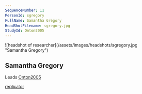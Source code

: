 ```yaml
---
SequenceNumber: 11
PersonId: sgregory
FullName: Samantha Gregory
HeadShotFilename: sgregory.jpg
StudyId: Onton2005
---
```

<a name="sgregory">
![headshot of researcher](/assets/images/headshots/sgregory.jpg "Samantha Gregory")

## Samantha Gregory



Leads [Onton2005](/replications/#Onton2005)



[replicator]("replicator")